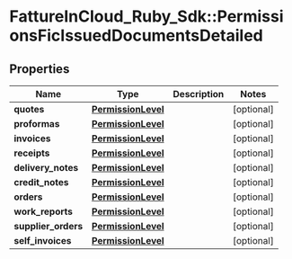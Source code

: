 # FattureInCloud_Ruby_Sdk::PermissionsFicIssuedDocumentsDetailed

## Properties

| Name | Type | Description | Notes |
| ---- | ---- | ----------- | ----- |
| **quotes** | [**PermissionLevel**](PermissionLevel.md) |  | [optional] |
| **proformas** | [**PermissionLevel**](PermissionLevel.md) |  | [optional] |
| **invoices** | [**PermissionLevel**](PermissionLevel.md) |  | [optional] |
| **receipts** | [**PermissionLevel**](PermissionLevel.md) |  | [optional] |
| **delivery_notes** | [**PermissionLevel**](PermissionLevel.md) |  | [optional] |
| **credit_notes** | [**PermissionLevel**](PermissionLevel.md) |  | [optional] |
| **orders** | [**PermissionLevel**](PermissionLevel.md) |  | [optional] |
| **work_reports** | [**PermissionLevel**](PermissionLevel.md) |  | [optional] |
| **supplier_orders** | [**PermissionLevel**](PermissionLevel.md) |  | [optional] |
| **self_invoices** | [**PermissionLevel**](PermissionLevel.md) |  | [optional] |

